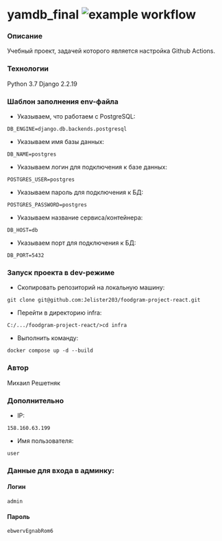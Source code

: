 # yamdb_final ![example workflow](https://github.com/Jelister203/foodgram-project-react/actions/workflows/yamdb_workflow.yml/badge.svg)
### Описание
Учебный проект, задачей которого является настройка Github Actions.
### Технологии
Python 3.7
Django 2.2.19
### Шаблон заполнения env-файла
- Указываем, что работаем с PostgreSQL:
```
DB_ENGINE=django.db.backends.postgresql
```
- Указываем имя базы данных:
```
DB_NAME=postgres 
```
- Указываем логин для подключения к базе данных:
```
POSTGRES_USER=postgres
```
- Указываем пароль для подключения к БД:
```
POSTGRES_PASSWORD=postgres 
```
- Указываем название сервиса/контейнера:
```
DB_HOST=db 
```
- Указываем порт для подключения к БД:
```
DB_PORT=5432 
```
### Запуск проекта в dev-режиме
- Скопировать репозиторий на локальную машину:
```
git clone git@github.com:Jelister203/foodgram-project-react.git
```
- Перейти в директорию infra:
```
C:/.../foodgram-project-react/>cd infra
```
- Выполнить команду:
```
docker compose up -d --build
```
### Автор
Михаил Решетняк

### Дополнительно
- IP:
```
158.160.63.199
```
- Имя пользователя:
```
user
```
### Данные для входа в админку:
#### Логин
```
admin
```
#### Пароль
```
ebwervEgnabRom6
```